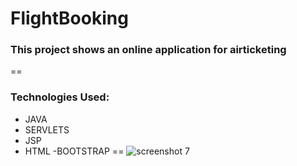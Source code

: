 # FlightBooking
### This project shows an online application for airticketing
==
### Technologies Used:

 - JAVA
 - SERVLETS
- JSP
- HTML
-BOOTSTRAP
==
![screenshot 7](https://cloud.githubusercontent.com/assets/23045744/22237402/8beb5ea6-e231-11e6-8c2f-9e0d0adb3c67.png)
